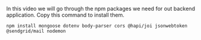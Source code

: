 In this video we will go through the npm packages we need for out backend application. Copy this command to install them.

```
npm install mongoose dotenv body-parser cors @hapi/joi jsonwebtoken @sendgrid/mail nodemon
```
